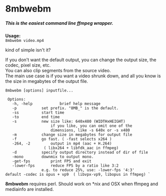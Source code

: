 # 8mbwebm
##### This is the easiest command line ffmpeg wrapper.
**Usage:**    
`8mbwebm video.mp4`

kind of simple isn't it? 

If you don't want the default output, you can change the output size, the codec, pixel size, etc.    
You can also clip segments from the source video.    
The main use case is if you want a video shrunk down, and all you know is the size in megabytes of the output file.


    8mbwebm [options] inputfile...

     Options:
       -h, -help            brief help message
       -p			set prefix. "8MB_" is the default.
       -ss 			start time
       -to 			end time
       -s			new size like: 640x480 (WIDTHxHEIGHT)
        			    if you like, you can omit one of the 
        			    dimensions, like -s 640x or -s x480 
       -m 			change size in megabytes for output file
       -f 			go fast. ( -fast selects x264 )
       -264, -2 		output in mp4 (aac + H.264) 
      			     ( libx264 + libfdk_aac in ffmpeg) 
       -d 			specify output directory instead of dir of file
       -mono		downmix to output mono.
       -get-fps 		print FPS and exit
       -lower-fps 		reduce FPS by a ratio like 3:2
         			e.g. to reduce 25%, use: -lower-fps '4:3' 
    default -codec is opus + vp9  ( libvpx-vp9, libopus in ffmpeg) `

**8mbwebm** requires perl.  Should work on \*nix and OSX when ffmpeg and mediainfo are installed.
